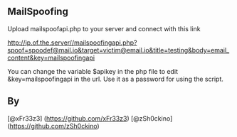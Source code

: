 ## MailSpoofing

Upload mailspoofapi.php to your server and connect with this link

http://ip.of.the.server//mailspoofingapi.php?spoof=spoodef@mail.io&target=victim@email.io&title=testing&body=email_content&key=mailspoofingapi

You can change the variable $apikey in the php file to edit &key=mailspoofingapi in the url. Use it as a password for using the script.

## By
[@xFr33z3] (https://github.com/xFr33z3)
[@zSh0ckino] (https://github.com/zSh0ckino)
